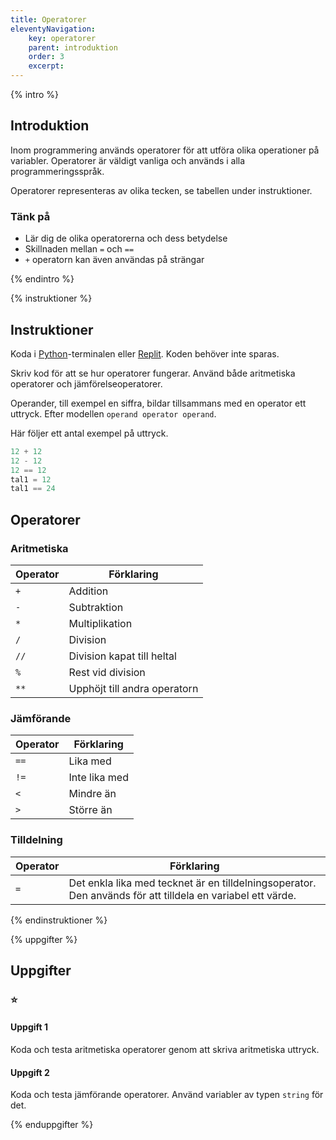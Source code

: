 ```yaml
---
title: Operatorer
eleventyNavigation:
    key: operatorer
    parent: introduktion
    order: 3
    excerpt: 
---
```

{% intro %}

## Introduktion

Inom programmering används operatorer för att utföra olika operationer på variabler. Operatorer är väldigt vanliga och används i alla programmeringsspråk.

Operatorer representeras av olika tecken, se tabellen under instruktioner.

### Tänk på
- Lär dig de olika operatorerna och dess betydelse
- Skillnaden mellan `=` och `==`
- `+` operatorn kan även användas på strängar

{% endintro %}

{% instruktioner %}

## Instruktioner

Koda i [Python](/kom-igang/installation/python.html)-terminalen eller [Replit](/kom-igang/installation/online.html). Koden behöver inte sparas.

Skriv kod för att se hur operatorer fungerar. Använd både aritmetiska operatorer och jämförelseoperatorer.

Operander, till exempel en siffra, bildar tillsammans med en operator ett uttryck.
Efter modellen ```operand operator operand```.

Här följer ett antal exempel på uttryck.
```python
12 + 12
12 - 12
12 == 12
tal1 = 12
tal1 == 24
```

## Operatorer
### Aritmetiska
|Operator|Förklaring|
|---|---|
|`+`|Addition|
|`-`|Subtraktion|
|`*`|Multiplikation|
|`/`|Division|
|`//`|Division kapat till heltal|
|`%`|Rest vid division|
|`**`|Upphöjt till andra operatorn|

### Jämförande
|Operator|Förklaring|
|---|---|
|`==`|Lika med|
|`!=`|Inte lika med|
|`<`|Mindre än|
|`>`|Större än|

### Tilldelning
|Operator|Förklaring|
|---|---|
|`=`|Det enkla lika med tecknet är en tilldelningsoperator. Den används för att tilldela en variabel ett värde.|


{% endinstruktioner %}

{% uppgifter %}

## Uppgifter
### ⭐
#### Uppgift 1

Koda och testa aritmetiska operatorer genom att skriva aritmetiska uttryck.


#### Uppgift 2

Koda och testa jämförande operatorer.
Använd variabler av typen ```string``` för det.

{% enduppgifter %}